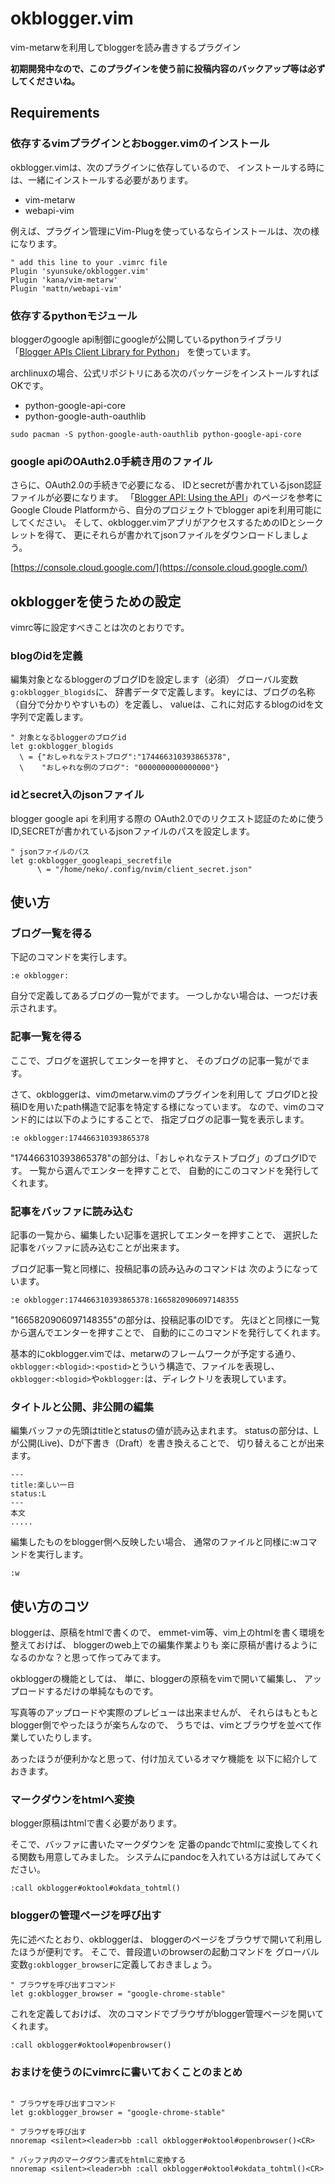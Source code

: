 # okblogger.vim

vim-metarwを利用してbloggerを読み書きするプラグイン

**初期開発中なので、このプラグインを使う前に投稿内容のバックアップ等は必ずしてくださいね。**


## Requirements

### 依存するvimプラグインとおbogger.vimのインストール

okblogger.vimは、次のプラグインに依存しているので、
インストールする時には、一緒にインストールする必要があります。

- vim-metarw
- webapi-vim


例えば、プラグイン管理にVim-Plugを使っているならインストールは、次の様になります。
```{vim}
" add this line to your .vimrc file
Plugin 'syunsuke/okblogger.vim'
Plugin 'kana/vim-metarw'
Plugin 'mattn/webapi-vim'
```

### 依存するpythonモジュール

bloggerのgoogle api制御にgoogleが公開しているpythonライブラリ
「[Blogger APIs Client Library for Python](https://developers.google.com/blogger/docs/3.0/api-lib/python)」
を使っています。

archlinuxの場合、公式リポジトリにある次のパッケージをインストールすればOKです。

- python-google-api-core
- python-google-auth-oauthlib


```{shell}
sudo pacman -S python-google-auth-oauthlib python-google-api-core
```

### google apiのOAuth2.0手続き用のファイル

さらに、OAuth2.0の手続きで必要になる、
IDとsecretが書かれているjson認証ファイルが必要になります。
「[Blogger API: Using the API](https://developers.google.com/blogger/docs/3.0/using)」のページを参考に
Google Cloude Platformから、自分のプロジェクトでblogger apiを利用可能にしてください。
そして、okblogger.vimアプリがアクセスするためのIDとシークレットを得て、
更にそれらが書かれてjsonファイルをダウンロードしましょう。

[https://console.cloud.google.com/](https://console.cloud.google.com/)


## okbloggerを使うための設定

vimrc等に設定すべきことは次のとおりです。


### blogのidを定義

編集対象となるbloggerのブログIDを設定します（必須）
グローバル変数`g:okblogger_blogids`に、
辞書データで定義します。
keyには、ブログの名称（自分で分かりやすいもの）を定義し、
valueは、これに対応するblogのidを文字列で定義します。

```vim
" 対象となるbloggerのブログid 
let g:okblogger_blogids
  \ = {"おしゃれなテストブログ":"174466310393865378",
  \    "おしゃれな例のブログ": "0000000000000000"}
```

### idとsecret入のjsonファイル
blogger google api を利用する際の
OAuth2.0でのリクエスト認証のために使う
ID,SECRETが書かれているjsonファイルのパスを設定します。

```vim
" jsonファイルのパス
let g:okblogger_googleapi_secretfile
      \ = "/home/neko/.config/nvim/client_secret.json"
```


## 使い方


### ブログ一覧を得る

下記のコマンドを実行します。

```
:e okblogger:
```

自分で定義してあるブログの一覧がでます。
一つしかない場合は、一つだけ表示されます。


### 記事一覧を得る

ここで、ブログを選択してエンターを押すと、
そのブログの記事一覧がでます。

さて、okbloggerは、vimのmetarw.vimのプラグインを利用して
ブログIDと投稿IDを用いたpath構造で記事を特定する様になっています。
なので、vimのコマンド的には以下のようにすることで、
指定ブログの記事一覧を表示します。


```
:e okblogger:174466310393865378
```

"174466310393865378"の部分は、「おしゃれなテストブログ」のブログIDです。
一覧から選んでエンターを押すことで、
自動的にこのコマンドを発行してくれます。


### 記事をバッファに読み込む

記事の一覧から、編集したい記事を選択してエンターを押すことで、
選択した記事をバッファに読み込むことが出来ます。

ブログ記事一覧と同様に、投稿記事の読み込みのコマンドは
次のようになっています。

```
:e okblogger:174466310393865378:1665820906097148355
```

"1665820906097148355"の部分は、投稿記事のIDです。
先ほどと同様に一覧から選んでエンターを押すことで、
自動的にこのコマンドを発行してくれます。

基本的にokblogger.vimでは、metarwのフレームワークが予定する通り、
`okblogger:<blogid>:<postid>`とういう構造で、ファイルを表現し、
`okblogger:<blogid>`や`okblogger:`は、ディレクトリを表現しています。


### タイトルと公開、非公開の編集

編集バッファの先頭はtitleとstatusの値が読み込まれます。
statusの部分は、Lが公開(Live)、Dが下書き（Draft）を書き換えることで、
切り替えることが出来ます。

```
---
title:楽しい一日
status:L
---
本文
.....
```

編集したものをblogger側へ反映したい場合、
通常のファイルと同様に:wコマンドを実行します。


```
:w
```


## 使い方のコツ

bloggerは、原稿をhtmlで書くので、
emmet-vim等、vim上のhtmlを書く環境を整えておけば、
bloggerのweb上での編集作業よりも
楽に原稿が書けるようになるのかな？と思って作ってみてます。

okbloggerの機能としては、
単に、bloggerの原稿をvimで開いて編集し、
アップロードするだけの単純なものです。

写真等のアップロードや実際のプレビューは出来ませんが、
それらはもともとblogger側でやったほうが楽ちんなので、
うちでは、vimとブラウザを並べて作業していたりします。

あったほうが便利かなと思って、付け加えているオマケ機能を
以下に紹介しておきます。

### マークダウンをhtmlへ変換

blogger原稿はhtmlで書く必要があります。

そこで、バッファに書いたマークダウンを
定番のpandcでhtmlに変換してくれる関数も用意してみました。
システムにpandocを入れている方は試してみてください。

```
:call okblogger#oktool#okdata_tohtml()
```

### bloggerの管理ページを呼び出す

先に述べたとおり、okbloggerは、
bloggerのページをブラウザで開いて利用したほうが便利です。
そこで、普段遣いのbrowserの起動コマンドを
グローバル変数`g:okblogger_browser`に定義しておきましょう。

```vim
" ブラウザを呼び出すコマンド
let g:okblogger_browser = "google-chrome-stable"
```

これを定義しておけば、
次のコマンドでブラウザがblogger管理ページを開いてくれます。

```
:call okblogger#oktool#openbrowser()
```

### おまけを使うのにvimrcに書いておくことのまとめ

```vim

" ブラウザを呼び出すコマンド
let g:okblogger_browser = "google-chrome-stable"

" ブラウザを呼び出す
nnoremap <silent><leader>bb :call okblogger#oktool#openbrowser()<CR>

" バッファ内のマークダウン書式をhtmlに変換する
nnoremap <silent><leader>bh :call okblogger#oktool#okdata_tohtml()<CR>
```
